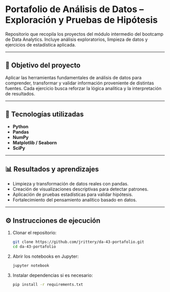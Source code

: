 # Portafolio de Análisis de Datos – Exploración y Pruebas de Hipótesis

Repositorio que recopila los proyectos del módulo intermedio del bootcamp de Data Analytics.
Incluye análisis exploratorios, limpieza de datos y ejercicios de estadística aplicada.

---

## 🎯 Objetivo del proyecto

Aplicar las herramientas fundamentales de análisis de datos para comprender, transformar y validar información proveniente de distintas fuentes.
Cada ejercicio busca reforzar la lógica analítica y la interpretación de resultados.

---

## 🧰 Tecnologías utilizadas

* **Python**
* **Pandas**
* **NumPy**
* **Matplotlib / Seaborn**
* **SciPy**

---

## 📊 Resultados y aprendizajes

* Limpieza y transformación de datos reales con pandas.
* Creación de visualizaciones descriptivas para detectar patrones.
* Aplicación de pruebas estadísticas para validar hipótesis.
* Fortalecimiento del pensamiento analítico basado en datos.

---

## ⚙️ Instrucciones de ejecución

1. Clonar el repositorio:

   ```bash
   git clone https://github.com/jrittery/da-43-portafolio.git
   cd da-43-portafolio
   ```

2. Abrir los notebooks en Jupyter:

   ```bash
   jupyter notebook
   ```

3. Instalar dependencias si es necesario:

   ```bash
   pip install -r requirements.txt
   ```
